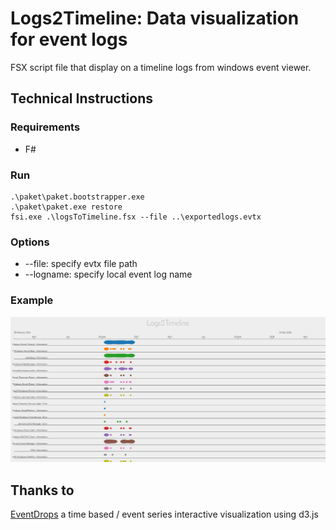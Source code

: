# Logs2Timeline: Data visualization for event logs

FSX script file that display on a timeline logs from windows event viewer.

## Technical Instructions

### Requirements
- F# 

### Run

```
.\paket\paket.bootstrapper.exe
.\paket\paket.exe restore
fsi.exe .\logsToTimeline.fsx --file ..\exportedlogs.evtx
```

### Options

* --file: specify evtx file path
* --logname: specify local event log name

### Example

![example](/screenshot.gif "example")

## Thanks to

[EventDrops](https://github.com/marmelab/EventDrops) a time based / event series interactive visualization using d3.js 
